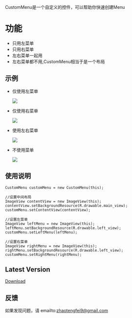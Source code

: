 CustomMenu是一个自定义的控件，可以帮助你快速创建Menu

# 功能

* 只用左菜单
* 只用右菜单
* 左右菜单一起用
* 左右菜单都不用,CustomMenu相当于是一个布局

## 示例

* 仅使用左菜单

  ![](https://github.com/flyfei/CustomMenu/blob/master/resources/only_left_menu.gif)

* 仅使用右菜单

  ![](https://github.com/flyfei/CustomMenu/blob/master/resources/only_right_menu.gif)

* 使用左右菜单

  ![](https://github.com/flyfei/CustomMenu/blob/master/resources/double_menu.gif)

* 不使用菜单

  ![](https://github.com/flyfei/CustomMenu/blob/master/resources/no_menu.gif)


## 使用说明


```
CustomMenu customMenu = new CustomMenu(this);

//设置中间布局
ImageView contentView = new ImageView(this);
contentView.setBackgroundResource(R.drawable.main_view);
customMenu.setContentView(contentView);

//设置左菜单
ImageView leftMenu = new ImageView(this);
leftMenu.setBackgroundResource(R.drawable.left_view);
customMenu.setLeftMenu(leftMenu);

//设置右菜单
ImageView rightMenu = new ImageView(this);
rightMenu.setBackgroundResource(R.drawable.left_view);
customMenu.setRightMenu(rightMenu);
```


## Latest Version


[Download](https://github.com/flyfei/CustomMenu/archive/V0.0.2.zip)


## 反馈

如果发现问题，请 emailto:zhaotengfei9@gmail.com



